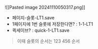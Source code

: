 ![[Pasted image 20241110050317.png]]
- 페이지-슬롯-LT1.save
- 1페이지에 1번 슬롯에 저장한다면? : 1-1-LT1
- 퀵세이브? : quick-1-LT1.save
> 이때 슬롯의 순서는 
> 123
> 456
> 순서